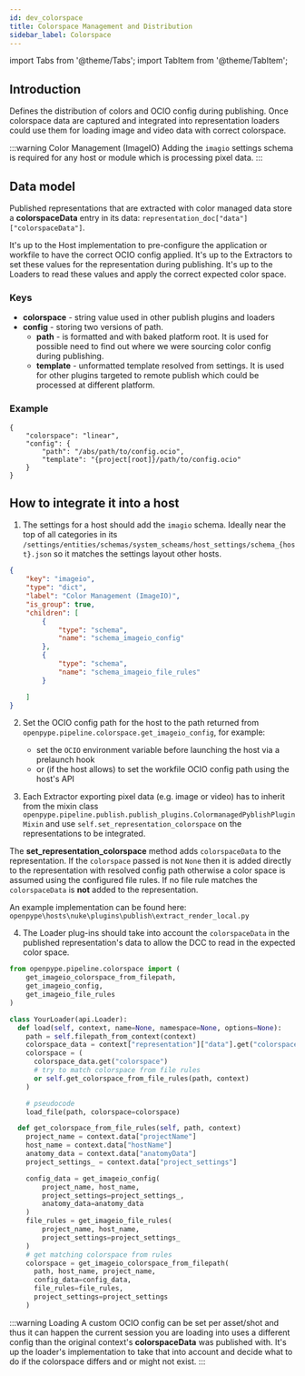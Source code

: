 ```yaml
---
id: dev_colorspace
title: Colorspace Management and Distribution
sidebar_label: Colorspace
---
```


import Tabs from '@theme/Tabs';
import TabItem from '@theme/TabItem';

## Introduction
Defines the distribution of colors and OCIO config during publishing. Once colorspace data are captured and integrated into representation loaders could use them for loading image and video data with correct colorspace.

:::warning Color Management (ImageIO)
Adding the `imagio` settings schema is required for any host or module which is processing pixel data.
:::

## Data model
Published representations that are extracted with color managed data store a **colorspaceData** entry in its data: `representation_doc["data"]["colorspaceData"]`.

It's up to the Host implementation to pre-configure the application or workfile to have the correct OCIO config applied.
It's up to the Extractors to set these values for the representation during publishing.
It's up to the Loaders to read these values and apply the correct expected color space.

### Keys
- **colorspace** - string value used in other publish plugins and loaders
- **config** - storing two versions of path.
  - **path** - is formatted and with baked platform root. It is used for possible need to find out where we were sourcing color config during publishing.
  - **template** - unformatted template resolved from settings. It is used for other plugins targeted to remote publish which could be processed at different platform.

### Example
    {
        "colorspace": "linear",
        "config": {
            "path": "/abs/path/to/config.ocio",
            "template": "{project[root]}/path/to/config.ocio"
        }
    }


## How to integrate it into a host
1. The settings for a host should add the `imagio` schema. Ideally near the top of all categories in its `/settings/entities/schemas/system_scheams/host_settings/schema_{host}.json` so it matches the settings layout other hosts.
```json
{
    "key": "imageio",
    "type": "dict",
    "label": "Color Management (ImageIO)",
    "is_group": true,
    "children": [
        {
            "type": "schema",
            "name": "schema_imageio_config"
        },
        {
            "type": "schema",
            "name": "schema_imageio_file_rules"
        }

    ]
}
```

2. Set the OCIO config path for the host to the path returned from `openpype.pipeline.colorspace.get_imageio_config`, for example:
	- set the `OCIO` environment variable before launching the host via a prelaunch hook
	- or (if the host allows) to set the workfile OCIO config path using the host's API

3. Each Extractor exporting pixel data (e.g. image or video) has to inherit from the mixin class `openpype.pipeline.publish.publish_plugins.ColormanagedPyblishPluginMixin` and use `self.set_representation_colorspace` on the representations to be integrated.

The **set_representation_colorspace** method adds `colorspaceData` to the representation. If the `colorspace` passed is not `None` then it is added directly to the representation with resolved config path otherwise a color space is assumed using the configured file rules. If no file rule matches the `colorspaceData` is **not** added to the representation.

An example implementation can be found here: `openpype\hosts\nuke\plugins\publish\extract_render_local.py`


4. The Loader plug-ins should take into account the `colorspaceData` in the published representation's data to allow the DCC to read in the expected color space.
```python
from openpype.pipeline.colorspace import (
    get_imageio_colorspace_from_filepath,
    get_imageio_config,
    get_imageio_file_rules
)

class YourLoader(api.Loader):
  def load(self, context, name=None, namespace=None, options=None):
    path = self.filepath_from_context(context)
    colorspace_data = context["representation"]["data"].get("colorspaceData", {})
    colorspace = (
      colorspace_data.get("colorspace")
      # try to match colorspace from file rules
      or self.get_colorspace_from_file_rules(path, context)
    )

    # pseudocode
    load_file(path, colorspace=colorspace)

  def get_colorspace_from_file_rules(self, path, context)
    project_name = context.data["projectName"]
    host_name = context.data["hostName"]
    anatomy_data = context.data["anatomyData"]
    project_settings_ = context.data["project_settings"]

    config_data = get_imageio_config(
        project_name, host_name,
        project_settings=project_settings_,
        anatomy_data=anatomy_data
    )
    file_rules = get_imageio_file_rules(
        project_name, host_name,
        project_settings=project_settings_
    )
    # get matching colorspace from rules
    colorspace = get_imageio_colorspace_from_filepath(
      path, host_name, project_name,
      config_data=config_data,
      file_rules=file_rules,
      project_settings=project_settings
    )
```

:::warning Loading
A custom OCIO config can be set per asset/shot and thus it can happen the current session you are loading into uses a different config than the original context's **colorspaceData** was published with. It's up the loader's implementation to take that into account and decide what to do if the colorspace differs and or might not exist.
:::